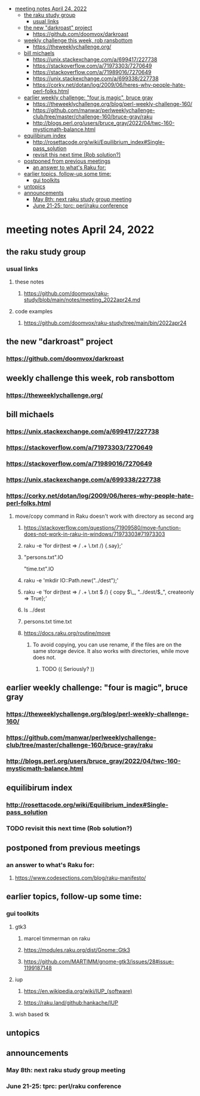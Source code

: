 - [meeting notes April 24, 2022](#org0bc10c8)
  - [the raku study group](#org5c6c807)
    - [usual links](#org2e97036)
  - [the new "darkroast" project](#org78e68ad)
    - [<https://github.com/doomvox/darkroast>](#orgdba55a1)
  - [weekly challenge this week, rob ransbottom](#org3f79daf)
    - [<https://theweeklychallenge.org/>](#org440b654)
  - [bill michaels](#orge7ff3f3)
    - [<https://unix.stackexchange.com/a/699417/227738>](#org40e3f11)
    - [<https://stackoverflow.com/a/71973303/7270649>](#orgdde72af)
    - [<https://stackoverflow.com/a/71989016/7270649>](#org1ea855e)
    - [<https://unix.stackexchange.com/a/699338/227738>](#org02a2624)
    - [<https://corky.net/dotan/log/2009/06/heres-why-people-hate-perl-folks.html>](#org0bdfe38)
  - [earlier weekly challenge: "four is magic", bruce gray](#org8b95f21)
    - [<https://theweeklychallenge.org/blog/perl-weekly-challenge-160/>](#org1cfe060)
    - [<https://github.com/manwar/perlweeklychallenge-club/tree/master/challenge-160/bruce-gray/raku>](#orgca586bb)
    - [<http://blogs.perl.org/users/bruce_gray/2022/04/twc-160-mysticmath-balance.html>](#org7321042)
  - [equilibirum index](#orga271a53)
    - [<http://rosettacode.org/wiki/Equilibrium_index#Single-pass_solution>](#org058a6a3)
    - [revisit this next time (Rob solution?)](#org6289f95)
  - [postponed from previous meetings](#org3d26bf6)
    - [an answer to what's Raku for:](#orgd2b9d14)
  - [earlier topics, follow-up some time:](#org8f729dc)
    - [gui toolkits](#org3de13ca)
  - [untopics](#org0e60ad8)
  - [announcements](#orgceba100)
    - [May 8th: next raku study group meeting](#org3a85d32)
    - [June 21-25: tprc: perl/raku conference](#orgc6d59ac)


<a id="org0bc10c8"></a>

# meeting notes April 24, 2022


<a id="org5c6c807"></a>

## the raku study group


<a id="org2e97036"></a>

### usual links

1.  these notes

    1.  <https://github.com/doomvox/raku-study/blob/main/notes/meeting_2022apr24.md>

2.  code examples

    1.  <https://github.com/doomvox/raku-study/tree/main/bin/2022apr24>


<a id="org78e68ad"></a>

## the new "darkroast" project


<a id="orgdba55a1"></a>

### <https://github.com/doomvox/darkroast>


<a id="org3f79daf"></a>

## weekly challenge this week, rob ransbottom


<a id="org440b654"></a>

### <https://theweeklychallenge.org/>


<a id="orge7ff3f3"></a>

## bill michaels


<a id="org40e3f11"></a>

### <https://unix.stackexchange.com/a/699417/227738>


<a id="orgdde72af"></a>

### <https://stackoverflow.com/a/71973303/7270649>


<a id="org1ea855e"></a>

### <https://stackoverflow.com/a/71989016/7270649>


<a id="org02a2624"></a>

### <https://unix.stackexchange.com/a/699338/227738>


<a id="org0bdfe38"></a>

### <https://corky.net/dotan/log/2009/06/heres-why-people-hate-perl-folks.html>

1.  move/copy command in Raku doesn't work with directory as second arg

    1.  <https://stackoverflow.com/questions/71909580/move-function-does-not-work-in-raku-in-windows/71973303#71973303>
    
    2.  raku -e 'for dir(test => / .+ \\.txt /) {.say};'
    
    3.  "persons.txt".IO
    
        "time.txt".IO
    
    4.  raku -e 'mkdir IO::Path.new("../dest");'
    
    5.  raku -e 'for dir(test => / .+ \\.txt $ /) { copy $\_, "../dest/$\_", createonly => True};'
    
    6.  ls ../dest
    
    7.  persons.txt time.txt
    
    8.  <https://docs.raku.org/routine/move>
    
        1.  To avoid copying, you can use rename, if the files are on the same storage device. It also works with directories, while move does not.
        
            1.  TODO (( Seriously? ))


<a id="org8b95f21"></a>

## earlier weekly challenge: "four is magic", bruce gray


<a id="org1cfe060"></a>

### <https://theweeklychallenge.org/blog/perl-weekly-challenge-160/>


<a id="orgca586bb"></a>

### <https://github.com/manwar/perlweeklychallenge-club/tree/master/challenge-160/bruce-gray/raku>


<a id="org7321042"></a>

### <http://blogs.perl.org/users/bruce_gray/2022/04/twc-160-mysticmath-balance.html>


<a id="orga271a53"></a>

## equilibirum index


<a id="org058a6a3"></a>

### <http://rosettacode.org/wiki/Equilibrium_index#Single-pass_solution>


<a id="org6289f95"></a>

### TODO revisit this next time (Rob solution?)


<a id="org3d26bf6"></a>

## postponed from previous meetings


<a id="orgd2b9d14"></a>

### an answer to what's Raku for:

1.  <https://www.codesections.com/blog/raku-manifesto/>


<a id="org8f729dc"></a>

## earlier topics, follow-up some time:


<a id="org3de13ca"></a>

### gui toolkits

1.  gtk3

    1.  marcel timmerman on raku
    
    2.  <https://modules.raku.org/dist/Gnome::Gtk3>
    
    3.  <https://github.com/MARTIMM/gnome-gtk3/issues/28#issue-1199187148>

2.  iup

    1.  <https://en.wikipedia.org/wiki/IUP_(software)>
    
    2.  <https://raku.land/github:hankache/IUP>

3.  wish based tk


<a id="org0e60ad8"></a>

## untopics


<a id="orgceba100"></a>

## announcements


<a id="org3a85d32"></a>

### May 8th: next raku study group meeting


<a id="orgc6d59ac"></a>

### June 21-25: tprc: perl/raku conference
